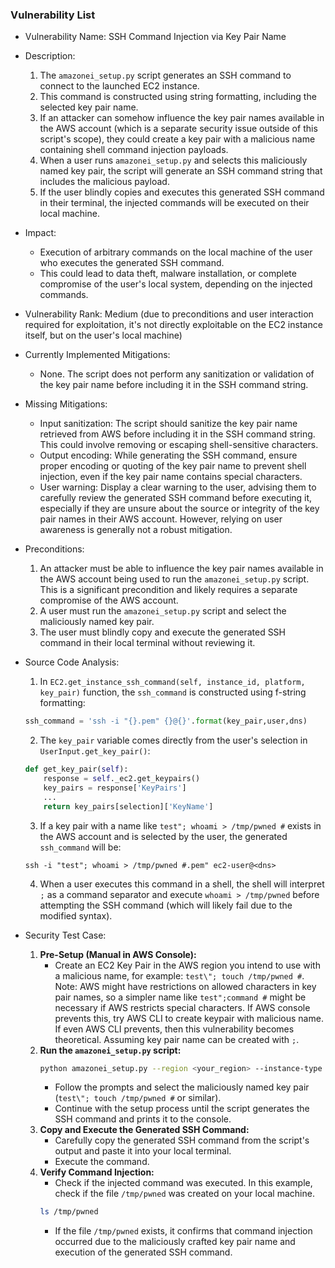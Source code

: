 ### Vulnerability List

- Vulnerability Name: SSH Command Injection via Key Pair Name

- Description:
    1. The `amazonei_setup.py` script generates an SSH command to connect to the launched EC2 instance.
    2. This command is constructed using string formatting, including the selected key pair name.
    3. If an attacker can somehow influence the key pair names available in the AWS account (which is a separate security issue outside of this script's scope), they could create a key pair with a malicious name containing shell command injection payloads.
    4. When a user runs `amazonei_setup.py` and selects this maliciously named key pair, the script will generate an SSH command string that includes the malicious payload.
    5. If the user blindly copies and executes this generated SSH command in their terminal, the injected commands will be executed on their local machine.

- Impact:
    - Execution of arbitrary commands on the local machine of the user who executes the generated SSH command.
    - This could lead to data theft, malware installation, or complete compromise of the user's local system, depending on the injected commands.

- Vulnerability Rank: Medium (due to preconditions and user interaction required for exploitation, it's not directly exploitable on the EC2 instance itself, but on the user's local machine)

- Currently Implemented Mitigations:
    - None. The script does not perform any sanitization or validation of the key pair name before including it in the SSH command string.

- Missing Mitigations:
    - Input sanitization: The script should sanitize the key pair name retrieved from AWS before including it in the SSH command string. This could involve removing or escaping shell-sensitive characters.
    - Output encoding: While generating the SSH command, ensure proper encoding or quoting of the key pair name to prevent shell injection, even if the key pair name contains special characters.
    - User warning: Display a clear warning to the user, advising them to carefully review the generated SSH command before executing it, especially if they are unsure about the source or integrity of the key pair names in their AWS account. However, relying on user awareness is generally not a robust mitigation.

- Preconditions:
    1. An attacker must be able to influence the key pair names available in the AWS account being used to run the `amazonei_setup.py` script. This is a significant precondition and likely requires a separate compromise of the AWS account.
    2. A user must run the `amazonei_setup.py` script and select the maliciously named key pair.
    3. The user must blindly copy and execute the generated SSH command in their local terminal without reviewing it.

- Source Code Analysis:
    1. In `EC2.get_instance_ssh_command(self, instance_id, platform, key_pair)` function, the `ssh_command` is constructed using f-string formatting:
    ```python
    ssh_command = 'ssh -i "{}.pem" {}@{}'.format(key_pair,user,dns)
    ```
    2. The `key_pair` variable comes directly from the user's selection in `UserInput.get_key_pair()`:
    ```python
    def get_key_pair(self):
        response = self._ec2.get_keypairs()
        key_pairs = response['KeyPairs']
        ...
        return key_pairs[selection]['KeyName']
    ```
    3. If a key pair with a name like `test"; whoami > /tmp/pwned #` exists in the AWS account and is selected by the user, the generated `ssh_command` will be:
    ```
    ssh -i "test"; whoami > /tmp/pwned #.pem" ec2-user@<dns>
    ```
    4. When a user executes this command in a shell, the shell will interpret `;` as a command separator and execute `whoami > /tmp/pwned` before attempting the SSH command (which will likely fail due to the modified syntax).

- Security Test Case:
    1. **Pre-Setup (Manual in AWS Console):**
        - Create an EC2 Key Pair in the AWS region you intend to use with a malicious name, for example: `test\"; touch /tmp/pwned #`. Note: AWS might have restrictions on allowed characters in key pair names, so a simpler name like `test";command #` might be necessary if AWS restricts special characters. If AWS console prevents this, try AWS CLI to create keypair with malicious name. If even AWS CLI prevents, then this vulnerability becomes theoretical. Assuming key pair name can be created with `;`.
    2. **Run the `amazonei_setup.py` script:**
        ```bash
        python amazonei_setup.py --region <your_region> --instance-type m5.large
        ```
        - Follow the prompts and select the maliciously named key pair (`test\"; touch /tmp/pwned #` or similar).
        - Continue with the setup process until the script generates the SSH command and prints it to the console.
    3. **Copy and Execute the Generated SSH Command:**
        - Carefully copy the generated SSH command from the script's output and paste it into your local terminal.
        - Execute the command.
    4. **Verify Command Injection:**
        - Check if the injected command was executed. In this example, check if the file `/tmp/pwned` was created on your local machine.
        ```bash
        ls /tmp/pwned
        ```
        - If the file `/tmp/pwned` exists, it confirms that command injection occurred due to the maliciously crafted key pair name and execution of the generated SSH command.